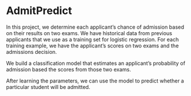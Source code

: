 # AdmitPredict

In this project, we determine each applicant’s chance of admission based on their results on two exams. We have historical data from previous applicants that we use as a training set for logistic regression. For each training example, we have the applicant’s scores on two exams and the admissions decision.

We build a classification model that estimates an applicant’s probability of admission based the scores from those two exams. 

After learning the parameters, we can use the model to predict whether a particular student will be admitted.